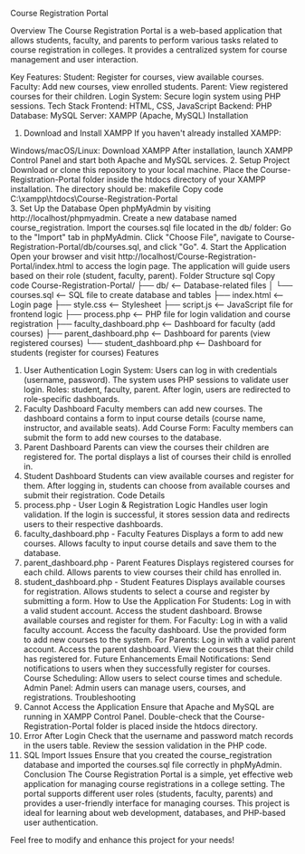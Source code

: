 Course Registration Portal

Overview
The Course Registration Portal is a web-based application that allows students, faculty, and parents to perform various tasks related to course registration in colleges. It provides a centralized system for course management and user interaction.

Key Features:
Student: Register for courses, view available courses.
Faculty: Add new courses, view enrolled students.
Parent: View registered courses for their children.
Login System: Secure login system using PHP sessions.
Tech Stack
Frontend: HTML, CSS, JavaScript
Backend: PHP
Database: MySQL
Server: XAMPP (Apache, MySQL)
Installation
1. Download and Install XAMPP
If you haven't already installed XAMPP:

Windows/macOS/Linux: Download XAMPP
After installation, launch XAMPP Control Panel and start both Apache and MySQL services.
2. Setup Project
Download or clone this repository to your local machine.
Place the Course-Registration-Portal folder inside the htdocs directory of your XAMPP installation.
The directory should be:
makefile
Copy code
C:\xampp\htdocs\Course-Registration-Portal\
3. Set Up the Database
Open phpMyAdmin by visiting http://localhost/phpmyadmin.
Create a new database named course_registration.
Import the courses.sql file located in the db/ folder:
Go to the "Import" tab in phpMyAdmin.
Click "Choose File", navigate to Course-Registration-Portal/db/courses.sql, and click "Go".
4. Start the Application
Open your browser and visit http://localhost/Course-Registration-Portal/index.html to access the login page.
The application will guide users based on their role (student, faculty, parent).
Folder Structure
sql
Copy code
Course-Registration-Portal/
├── db/                        <-- Database-related files
│   └── courses.sql            <-- SQL file to create database and tables
├── index.html                 <-- Login page
├── style.css                  <-- Stylesheet
├── script.js                  <-- JavaScript file for frontend logic
├── process.php                <-- PHP file for login validation and course registration
├── faculty_dashboard.php      <-- Dashboard for faculty (add courses)
├── parent_dashboard.php       <-- Dashboard for parents (view registered courses)
└── student_dashboard.php      <-- Dashboard for students (register for courses)
Features
1. User Authentication
Login System:
Users can log in with credentials (username, password).
The system uses PHP sessions to validate user login.
Roles: student, faculty, parent.
After login, users are redirected to role-specific dashboards.
2. Faculty Dashboard
Faculty members can add new courses.
The dashboard contains a form to input course details (course name, instructor, and available seats).
Add Course Form:
Faculty members can submit the form to add new courses to the database.
3. Parent Dashboard
Parents can view the courses their children are registered for.
The portal displays a list of courses their child is enrolled in.
4. Student Dashboard
Students can view available courses and register for them.
After logging in, students can choose from available courses and submit their registration.
Code Details
1. process.php - User Login & Registration Logic
Handles user login validation.
If the login is successful, it stores session data and redirects users to their respective dashboards.
2. faculty_dashboard.php - Faculty Features
Displays a form to add new courses.
Allows faculty to input course details and save them to the database.
3. parent_dashboard.php - Parent Features
Displays registered courses for each child.
Allows parents to view courses their child has enrolled in.
4. student_dashboard.php - Student Features
Displays available courses for registration.
Allows students to select a course and register by submitting a form.
How to Use the Application
For Students:
Log in with a valid student account.
Access the student dashboard.
Browse available courses and register for them.
For Faculty:
Log in with a valid faculty account.
Access the faculty dashboard.
Use the provided form to add new courses to the system.
For Parents:
Log in with a valid parent account.
Access the parent dashboard.
View the courses that their child has registered for.
Future Enhancements
Email Notifications: Send notifications to users when they successfully register for courses.
Course Scheduling: Allow users to select course times and schedule.
Admin Panel: Admin users can manage users, courses, and registrations.
Troubleshooting
1. Cannot Access the Application
Ensure that Apache and MySQL are running in XAMPP Control Panel.
Double-check that the Course-Registration-Portal folder is placed inside the htdocs directory.
2. Error After Login
Check that the username and password match records in the users table.
Review the session validation in the PHP code.
3. SQL Import Issues
Ensure that you created the course_registration database and imported the courses.sql file correctly in phpMyAdmin.
Conclusion
The Course Registration Portal is a simple, yet effective web application for managing course registrations in a college setting. The portal supports different user roles (students, faculty, parents) and provides a user-friendly interface for managing courses. This project is ideal for learning about web development, databases, and PHP-based user authentication.

Feel free to modify and enhance this project for your needs!
